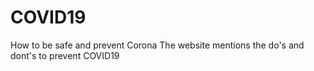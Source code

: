 # COVID19
How to be safe and prevent Corona
The website mentions the do's and dont's to prevent COVID19
